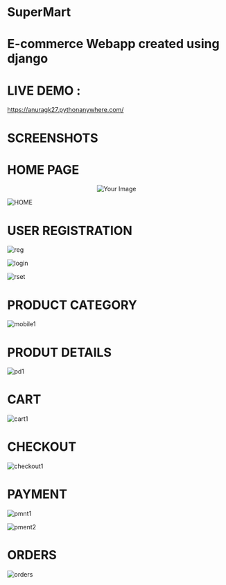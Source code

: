# SuperMart

# E-commerce Webapp created using django

# LIVE DEMO : 

https://anuragk27.pythonanywhere.com/

# SCREENSHOTS

# HOME PAGE 

<p align="center">
  <img src="![HOME](https://github.com/user-attachments/assets/bb554a69-e0d4-4ffd-bf87-24816f39da4e)" alt="Your Image" />
</p>


![HOME](https://github.com/user-attachments/assets/bb554a69-e0d4-4ffd-bf87-24816f39da4e)


# USER REGISTRATION 

![reg](https://github.com/user-attachments/assets/16c3a520-a73b-4d0c-be00-5d807dde360c)


![login](https://github.com/user-attachments/assets/c0d3aa1d-26e6-4a9b-b1bc-b40bc741d274)


![rset](https://github.com/user-attachments/assets/262af17e-1727-4f3b-ba53-332bb735304f)


# PRODUCT CATEGORY 

![mobile1](https://github.com/user-attachments/assets/a19a6e44-1055-430c-95fb-63fe10a438a4)


# PRODUT DETAILS 

![pd1](https://github.com/user-attachments/assets/0219432d-7a72-41e2-8add-af3fa2b53afa)


# CART 

![cart1](https://github.com/user-attachments/assets/5366feb9-05e0-41f5-9008-942c9fce81d0)


# CHECKOUT 

![checkout1](https://github.com/user-attachments/assets/1dede051-a172-43c9-9a0f-552be8190bb1)


# PAYMENT 

![pmnt1](https://github.com/user-attachments/assets/3883f8f6-246c-48d8-9388-726a203439f1)


![pment2](https://github.com/user-attachments/assets/1add0f38-02e9-4f5e-80d2-e43b44ddc174)


# ORDERS

![orders](https://github.com/user-attachments/assets/5cc12b18-bc3c-44c8-b13f-df8f9b10a7fa)

